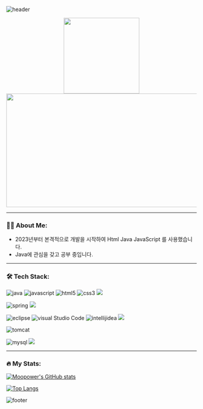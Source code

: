 ![header](https://capsule-render.vercel.app/api?type=waving&color=A9A9A9&fontAlign=50&fontAlignY=30&text=GyeongDon&desc=Github&descAlign=70&descAlignY=55&height=200&fontSize=60&fontColor=ffffff)

<div id="header" align="center">
  <img src="https://media.giphy.com/media/QTfX9Ejfra3ZmNxh6B/giphy.gif" width="200"/>
</div>

<div align="center">
  <img src="https://media.giphy.com/media/dWesBcTLavkZuG35MI/giphy.gif" width="600" height="300"/>
</div>

---

### 👨‍💻 About Me:

- 2023년부터 본격적으로 개발을 시작하여 Html Java JavaScript 를 사용했습니다.
- Java에 관심을 갖고 공부 중입니다.

---

### 🛠 Tech Stack:

![java](https://img.shields.io/badge/JAVA-007396?style=flat-square&logo=Java&logoColor=white)
![javascript](https://img.shields.io/badge/JAVASCRIPT-F7D1E?style=flat-square&logo=JavaScript&logoColor=white)
![html5](https://img.shields.io/badge/HTML5-E34F26?style=flat-square&logo=HTML5&logoColor=white)
![css3](https://img.shields.io/badge/CSS3-1572B6?style=flat-square&logo=CSS3&logoColor=white)
<img src="https://img.shields.io/badge/Linux-FCC624?style=flat-square&logo=linux&logoColor=black"/>


![spring](https://img.shields.io/badge/Sprring-6DB33F?style=flat-square&logo=Spring&logoColor=white)
<img src="https://img.shields.io/badge/Express-000000?style=flat-square&logo=Express&logoColor=white"/>


![eclipse](https://img.shields.io/badge/Eclipse%20IDE-2C2255?style=flat-square&logo=Eclipse%20IDE&logoColor=white)
![visual Studio Code](https://img.shields.io/badge/Visual%20Studio%20Code-007ACC?style=flat-square&logo=Visual%20Studio%20Code&logoColor=white)
![intellijidea](https://img.shields.io/badge/intellijidea-000000?style=flat-square&logo=intellijidea%20Studio%20Code&logoColor=white)
<img src="https://img.shields.io/badge/Android-3DDC84?style=flat-square&logo=android&logoColor=white"/>



![tomcat](https://img.shields.io/badge/Apache%20Tomcat-F8DC75?style=flat-square&logo=Apache%20Tomcat&logoColor=white)

![mysql](https://img.shields.io/badge/MySQL-4479A1?style=flat-square&logo=MySQL&logoColor=white)
<img src="https://img.shields.io/badge/MariaDB-003545?style=flat-square&logo=mariaDB&logoColor=white"/>



---

### 🔥 My Stats:
[![Moopower's GitHub stats](https://github-readme-stats.vercel.app/api?username=doni3134)](https://github.com/anuraghazra/github-readme-stats)

[![Top Langs](https://github-readme-stats.vercel.app/api/top-langs/?username=doni3134&layout=compact)](https://github.com/anuraghazra/github-readme-stats)

![footer](https://capsule-render.vercel.app/api?section=footer&type=waving&color=A9A9A9)
